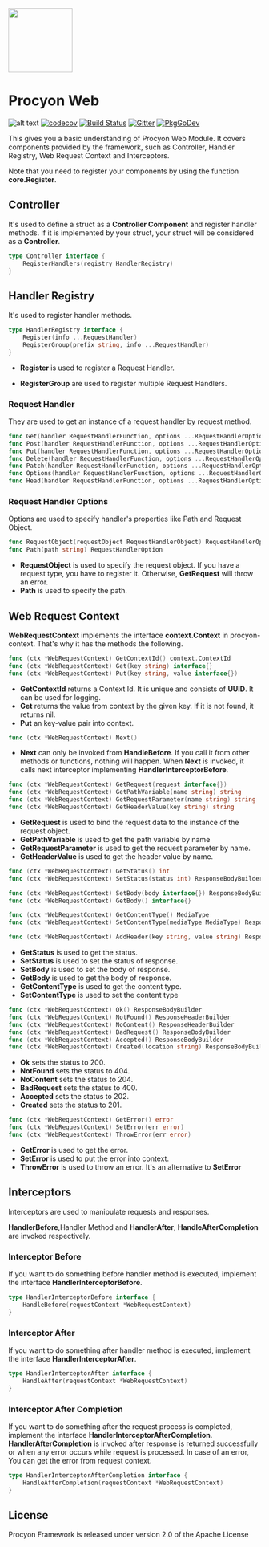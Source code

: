 
<img src="https://procyon-projects.github.io/img/logo.png" width="128">

# Procyon Web
![alt text](https://goreportcard.com/badge/github.com/procyon-projects/procyon-web)
[![codecov](https://codecov.io/gh/procyon-projects/procyon-web/branch/master/graph/badge.svg?token=VDY94TAEKE)](https://codecov.io/gh/procyon-projects/procyon-web)
[![Build Status](https://travis-ci.com/procyon-projects/procyon-web.svg?branch=master)](https://travis-ci.com/procyon-projects/procyon-web)
[![Gitter](https://badges.gitter.im/procyon-projects/community.svg)](https://gitter.im/procyon-projects/community?utm_source=badge&utm_medium=badge&utm_campaign=pr-badge)
[![PkgGoDev](https://pkg.go.dev/badge/procyon-projects/procyon)](https://pkg.go.dev/github.com/procyon-projects/procyon-web)


This gives you a basic understanding of Procyon Web Module. It covers
components provided by the framework, such as Controller, Handler Registry, Web Request Context
and Interceptors.


Note that you need to register your components by using the function **core.Register**.

## Controller
It's used to define a struct as a **Controller Component** and register handler methods. If it is implemented by your struct,
your struct will be considered as a **Controller**.

```go
type Controller interface {
	RegisterHandlers(registry HandlerRegistry)
}
```

## Handler Registry
It's used to register handler methods.
```go
type HandlerRegistry interface {
	Register(info ...RequestHandler)
	RegisterGroup(prefix string, info ...RequestHandler)
}
```

* **Register** is used to register a Request Handler.

* **RegisterGroup** are used to register multiple Request Handlers.

### Request Handler
They are used to get an instance of a request handler by request method.
```go
func Get(handler RequestHandlerFunction, options ...RequestHandlerOption) RequestHandler
func Post(handler RequestHandlerFunction, options ...RequestHandlerOption) RequestHandler 
func Put(handler RequestHandlerFunction, options ...RequestHandlerOption) RequestHandler
func Delete(handler RequestHandlerFunction, options ...RequestHandlerOption) RequestHandler
func Patch(handler RequestHandlerFunction, options ...RequestHandlerOption) RequestHandler
func Options(handler RequestHandlerFunction, options ...RequestHandlerOption) RequestHandler
func Head(handler RequestHandlerFunction, options ...RequestHandlerOption) RequestHandler
```

### Request Handler Options
Options are used to specify handler's properties like Path and Request Object.
```go
func RequestObject(requestObject RequestHandlerObject) RequestHandlerOption
func Path(path string) RequestHandlerOption
```

* **RequestObject** is used to specify the request object. If you have a request type, you have to register it.
Otherwise, **GetRequest** will throw an error.
* **Path** is used to specify the path.

## Web Request Context
**WebRequestContext** implements the interface **context.Context** in procyon-context. That's why
it has the methods the following.

```go
func (ctx *WebRequestContext) GetContextId() context.ContextId
func (ctx *WebRequestContext) Get(key string) interface{}
func (ctx *WebRequestContext) Put(key string, value interface{})
```
* **GetContextId** returns a Context Id. It is unique and consists of **UUID**. It can be used
for logging. 
* **Get** returns the value from context by the given key. If it is not found, it returns nil.
* **Put** an key-value pair into context.


```go
func (ctx *WebRequestContext) Next()
```
* **Next** can only be invoked from **HandleBefore**. If you call it from other methods or
functions, nothing will happen. When **Next** is invoked, it calls next interceptor implementing 
**HandlerInterceptorBefore**.

```go
func (ctx *WebRequestContext) GetRequest(request interface{})
func (ctx *WebRequestContext) GetPathVariable(name string) string
func (ctx *WebRequestContext) GetRequestParameter(name string) string
func (ctx *WebRequestContext) GetHeaderValue(key string) string
```

* **GetRequest** is used to bind the request data to the instance of the request object.
* **GetPathVariable** is used to get the path variable by name
* **GetRequestParameter** is used to get the request parameter by name.
* **GetHeaderValue** is used to get the header value by name.

```go
func (ctx *WebRequestContext) GetStatus() int
func (ctx *WebRequestContext) SetStatus(status int) ResponseBodyBuilder

func (ctx *WebRequestContext) SetBody(body interface{}) ResponseBodyBuilder
func (ctx *WebRequestContext) GetBody() interface{}

func (ctx *WebRequestContext) GetContentType() MediaType 
func (ctx *WebRequestContext) SetContentType(mediaType MediaType) ResponseBodyBuilder

func (ctx *WebRequestContext) AddHeader(key string, value string) ResponseHeaderBuilder
```
* **GetStatus** is used to get the status.
* **SetStatus** is used to set the status of response.
* **SetBody** is used to set the body of response.
* **GetBody** is used to get the body of response.
* **GetContentType** is used to get the content type.
* **SetContentType** is used to set the content type

```go
func (ctx *WebRequestContext) Ok() ResponseBodyBuilder
func (ctx *WebRequestContext) NotFound() ResponseHeaderBuilder
func (ctx *WebRequestContext) NoContent() ResponseHeaderBuilder
func (ctx *WebRequestContext) BadRequest() ResponseBodyBuilder
func (ctx *WebRequestContext) Accepted() ResponseBodyBuilder
func (ctx *WebRequestContext) Created(location string) ResponseBodyBuilder
```

* **Ok** sets the status to 200.
* **NotFound** sets the status to 404.
* **NoContent** sets the status to 204.
* **BadRequest** sets the status to 400.
* **Accepted** sets the status to 202.
* **Created** sets the status to 201.

```go
func (ctx *WebRequestContext) GetError() error
func (ctx *WebRequestContext) SetError(err error)
func (ctx *WebRequestContext) ThrowError(err error)
```

* **GetError** is used to get the error.
* **SetError** is used to put the error into context.
* **ThrowError** is used to throw an error. It's an alternative to **SetError**

## Interceptors
Interceptors are used to manipulate requests and responses. 

**HandlerBefore**,Handler Method and **HandlerAfter**, **HandleAfterCompletion** are invoked
respectively.

### Interceptor Before
If you want to do something before handler method is executed, implement the interface 
**HandlerInterceptorBefore**.
```go
type HandlerInterceptorBefore interface {
	HandleBefore(requestContext *WebRequestContext)
}
```
### Interceptor After
If you want to do something after handler method is executed, implement the interface
**HandlerInterceptorAfter**.
```go
type HandlerInterceptorAfter interface {
	HandleAfter(requestContext *WebRequestContext)
}
```

### Interceptor After Completion
If you want to do something after the request process is completed, implement the interface
**HandlerInterceptorAfterCompletion**. **HandlerAfterCompletion** is invoked after response is
returned successfully or when any error occurs while request is processed. In case of an error,
You can get the error from request context.
```go
type HandlerInterceptorAfterCompletion interface {
	HandleAfterCompletion(requestContext *WebRequestContext)
}
```

## License
Procyon Framework is released under version 2.0 of the Apache License

